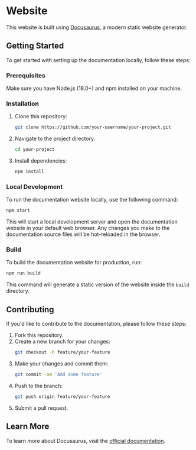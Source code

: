# Website

This website is built using [Docusaurus](https://docusaurus.io/), a modern static website generator.

## Getting Started

To get started with setting up the documentation locally, follow these steps:

### Prerequisites

Make sure you have Node.js (18.0+) and npm installed on your machine.

### Installation

1. Clone this repository:
   ```sh
   git clone https://github.com/your-username/your-project.git
   ```

2. Navigate to the project directory:
   ```sh
   cd your-project
   ```

3. Install dependencies:
   ```sh
   npm install
   ```

### Local Development

To run the documentation website locally, use the following command:

```sh
npm start
```

This will start a local development server and open the documentation website in your default web browser. Any changes you make to the documentation source files will be hot-reloaded in the browser.

### Build

To build the documentation website for production, run:

```sh
npm run build
```

This command will generate a static version of the website inside the `build` directory.

## Contributing

If you'd like to contribute to the documentation, please follow these steps:

1. Fork this repository.
2. Create a new branch for your changes:
   ```sh
   git checkout -b feature/your-feature
   ```
3. Make your changes and commit them:
   ```sh
   git commit -am 'Add some feature'
   ```
4. Push to the branch:
   ```sh
   git push origin feature/your-feature
   ```
5. Submit a pull request.

## Learn More

To learn more about Docusaurus, visit the [official documentation](https://docusaurus.io/).
